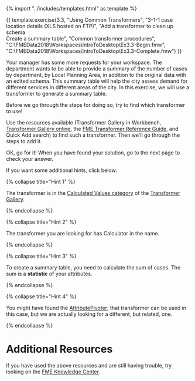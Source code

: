 {% import "../includes/templates.html" as template %}

{{ template.exercise(3.3,
               "Using Common Transformers",
               "3-1-1 case location details (XLS hosted on FTP)",
               "Add a transformer to clean up schema<br>Create a summary table",
               "Common transformer procedures",
               "C:\\FMEData2018\\Workspaces\\IntroToDesktop\\Ex3.3-Begin.fmw",
               "C:\\FMEData2018\\Workspaces\\IntroToDesktop\\Ex3.3-Complete.fmw")
}}

Your manager has some more requests for your workspace. The department wants to be able to provide a summary of the number of cases by department, by Local Planning Area, in addition to the original data with an edited schema. This summary table will help the city assess demand for different services in different areas of the city. In this exercise, we will use a transformer to generate a summary table.

Before we go through the steps for doing so, try to find which transformer to use!

Use the resources available (Transformer Gallery in Workbench, [Transformer Gallery online](https://www.safe.com/transformers/), the [FME Transformer Reference Guide](http://cdn.safe.com/resources/fme/FME-Transformer-Reference-Guide.pdf), and Quick Add search) to find such a transformer. Then we'll go through the steps to add it.

OK, go for it! When you have found your solution, go to the next page to check your answer.

If you want some additional hints, click below:

{% collapse title="Hint 1" %}

The transformer is in the [Calculated Values category](https://www.safe.com/transformers/#/category/Calculated%20Values) of the [Transformer Gallery](https://www.safe.com/transformers/).

{% endcollapse %}

{% collapse title="Hint 2" %}

The transformer you are looking for has Calculator in the name.

{% endcollapse %}

{% collapse title="Hint 3" %}

To create a summary table, you need to calculate the sum of cases. The sum is a **statistic** of your attributes.

{% endcollapse %}

{% collapse title="Hint 4" %}

You might have found the [AttributePivoter](https://www.safe.com/transformers/attribute-pivoter/); that transformer can be used in this case, but we are actually looking for a different, but related, one.

{% endcollapse %}

# Additional Resources

If you have used the above resources and are still having trouble, try looking on the [FME Knowledge Center](http://knowledge.safe.com).

